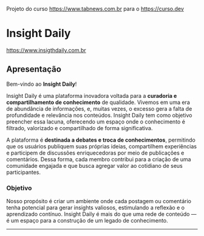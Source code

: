 Projeto do curso https://www.tabnews.com.br para o https://curso.dev

# Insight Daily

https://www.insigthdaily.com.br

## Apresentação

Bem-vindo ao **Insight Daily**!

Insight Daily é uma plataforma inovadora voltada para a **curadoria e compartilhamento de conhecimento** de qualidade.
Vivemos em uma era de abundância de informações, e, muitas vezes, o excesso gera a falta de profundidade e relevância nos conteúdos.
Insight Daily tem como objetivo preencher essa lacuna, oferecendo um espaço onde o conhecimento é filtrado, valorizado e compartilhado de forma significativa.

A plataforma é **destinada a debates e troca de conhecimentos**, permitindo que os usuários publiquem suas próprias ideias, compartilhem experiências e participem de discussões enriquecedoras por meio de publicações e comentários. Dessa forma, cada membro contribui para a criação de uma comunidade engajada e que busca agregar valor ao cotidiano de seus participantes.

### Objetivo

Nosso propósito é criar um ambiente onde cada postagem ou comentário tenha potencial para gerar insights valiosos, estimulando a reflexão e o aprendizado contínuo. Insight Daily é mais do que uma rede de conteúdo — é um espaço para a construção de um legado de conhecimento.

---

<!-- Explore o repositório, veja as tecnologias que sustentam a plataforma e junte-se a nós para fazer parte dessa jornada de aprendizado e troca de ideias!

## Instrução de Instalação

### Pre requisitos

## Node 16

## Git version

### Etapas

```bash
npm install
```

## Intruções de uso

Monte um passo a passo ou comandos

```bash
npm install
``` -->
